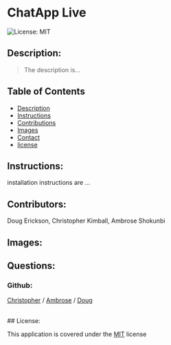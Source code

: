 # ChatApp Live

![License: MIT](https://img.shields.io/badge/license-MIT-blue)
## Description:
<blockquote>
<p>The description is...</p>
</blockquote>

## Table of Contents
- [Description](#description)
- [Instructions](#instructions)
- [Contributions](#contributors)
- [Images](#images)
- [Contact](#questions)
- [license](#license)

## Instructions:

installation instructions are ...


## Contributors:

Doug Erickson, Christopher Kimball, Ambrose Shokunbi


## Images:



## Questions:
### Github:

[Christopher](https://github.com/...) /
[Ambrose](https://github.com/...) /
[Doug](https://github.com/Crimsondrac1) 


<br>
## License:

  This application is covered under the [MIT](https://spdx.org/licenses/MIT.html) license
<br>
